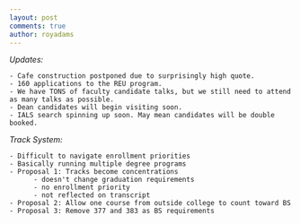 ```yaml
---
layout: post
comments: true
author: royadams
---
```


*Updates:*

    - Cafe construction postponed due to surprisingly high quote.
    - 160 applications to the REU program.
    - We have TONS of faculty candidate talks, but we still need to attend as many talks as possible.
    - Dean candidates will begin visiting soon.
    - IALS search spinning up soon. May mean candidates will be double booked.

*Track System:*

    - Difficult to navigate enrollment priorities
    - Basically running multiple degree programs
    - Proposal 1: Tracks become concentrations
          - doesn't change graduation requirements
          - no enrollment priority
          - not reflected on transcript
    - Proposal 2: Allow one course from outside college to count toward BS
    - Proposal 3: Remove 377 and 383 as BS requirements

